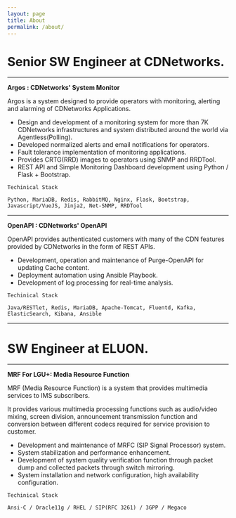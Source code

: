```yaml
---
layout: page
title: About
permalink: /about/
---
```


# Senior SW Engineer at CDNetworks.

---

__Argos : CDNetworks' System Monitor__

Argos is a system designed to provide operators with monitoring, alerting and alarming of CDNetworks Applications.

- Design and development of a monitoring system for more than 7K CDNetworks infrastructures and system distributed around the world via Agentless(Polling).
- Developed normalized alerts and email notifications for operators.
- Fault tolerance implementation of monitoring applications.
- Provides CRTG(RRD) images to operators using SNMP and RRDTool.
- REST API and Simple Monitoring Dashboard development using Python / Flask + Bootstrap.

```Techinical Stack```

```
Python, MariaDB, Redis, RabbitMQ, Nginx, Flask, Bootstrap, Javascript/VueJS, Jinja2, Net-SNMP, RRDTool
```

---

__OpenAPI : CDNetworks' OpenAPI__

OpenAPI provides authenticated customers with many of the CDN features provided by CDNetworks in the form of REST APIs.

- Development, operation and maintenance of Purge-OpenAPI for updating Cache content.
- Deployment automation using Ansible Playbook.
- Development of log processing for real-time analysis.

```Techinical Stack```

```
Java/RESTlet, Redis, MariaDB, Apache-Tomcat, Fluentd, Kafka, ElasticSearch, Kibana, Ansible
```

---

# SW Engineer at ELUON.

---

__MRF For LGU+: Media Resource Function__

MRF (Media Resource Function) is a system that provides multimedia services to IMS subscribers.

It provides various multimedia processing functions such as audio/video mixing, screen division, announcement transmission function and conversion between different codecs required for service provision to customer.

- Development and maintenance of MRFC (SIP Signal Processor) system.
- System stabilization and performance enhancement.
- Development of system quality verification function through packet dump and collected packets through switch mirroring.
- System installation and network configuration, high availability configuration.

```Techinical Stack```

```
Ansi-C / Oracle11g / RHEL / SIP(RFC 3261) / 3GPP / Megaco
```
